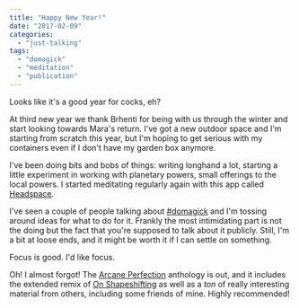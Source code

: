 ```yaml
---
title: "Happy New Year!"
date: "2017-02-09"
categories: 
  - "just-talking"
tags: 
  - "domagick"
  - "meditation"
  - "publication"
---
```


Looks like it's a good year for cocks, eh?

At third new year we thank Brhenti for being with us through the winter and start looking towards Mara's return. I've got a new outdoor space and I'm starting from scratch this year, but I'm hoping to get serious with my containers even if I don't have my garden box anymore.

I've been doing bits and bobs of things: writing longhand a lot, starting a little experiment in working with planetary powers, small offerings to the local powers. I started meditating regularly again with this app called [Headspace](http://www.headspace.com/?originToken=share10-social&utm_source=share10&utm_medium=social&utm_content=android&utm_campaign=general).

I've seen a couple of people talking about [#domagick](http://www.magical30.com/) and I'm tossing around ideas for what to do for it. Frankly the most intimidating part is not the doing but the fact that you're supposed to talk about it publicly. Still, I'm a bit at loose ends, and it might be worth it if I can settle on something.

Focus is good. I'd like focus.

Oh! I almost forgot! The [Arcane Perfection](http://www.cutlinespress.com/articles/26/arcane-perfection-an-anthology-by-queer-trans-intersex-witches) anthology is out, and it includes the extended remix of [On Shapeshifting](http://jackofmanytrades.info/2016/06/28/on-shapeshifting/) as well as a _ton_ of really interesting material from others, including some friends of mine. Highly recommended!
